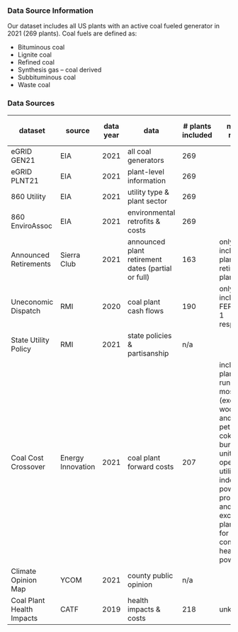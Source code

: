 ### **Data Source Information**
Our dataset includes all US plants with an active coal fueled generator in 2021 (269 plants). Coal fuels are defined as:
  - Bituminous coal
  - Lignite coal
  - Refined coal
  - Synthesis gas – coal derived
  - Subbituminous coal
  - Waste coal
### **Data Sources**
 |dataset               |source      |data year|data                   |# plants included |missing reason         |% coal capacity included  |
 |----------------------|------------|---------|-----------------------|------------------|-----------------------|--------------------------|
 |eGRID GEN21           |EIA         |2021     |all coal generators    |269               |                       |                          |
 |eGRID PLNT21          |EIA         |2021     |plant-level information|269               |                       |                          |
 |860 Utility           |EIA         |2021     |utility type & plant sector|269           |                       |                          |
 |860 EnviroAssoc       |EIA         |2021     |environmental retrofits & costs |269      |                       |                          |
 |Announced Retirements |Sierra Club |2021     |announced plant retirement dates (partial or full) |163 |only includes plants with retiremet plans |40.6% |
 |Uneconomic Dispatch   |RMI         |2020     |coal plant cash flows  |190               |only includes FERC Form 1 respondants    |89.7%   |
 |State Utility Policy  |RMI         |2021     |state policies & partisanship|n/a         |                       |                          |
 |Coal Cost Crossover   |Energy Innovation|2021|coal plant forward costs|207 |includes plants running mostly coal (excluding wood waste and petroleum coke burning units) operated by utilities and independent power-producers, and excludes plants used for combined heat and power    |95.9% |
 |Climate Opinion Map   |YCOM        |2021     |county public opinion  |n/a               |                       |                          |
 |Coal Plant Health Impacts |CATF    |2019     |health impacts & costs |218               |unknown                |97.2%                     |
